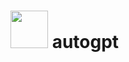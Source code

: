# <img src="https://user-images.githubusercontent.com/26815443/220185580-50712c82-8267-4a61-aea4-afbd37679584.png" height="60" width="60" align="bottom">  autogpt
